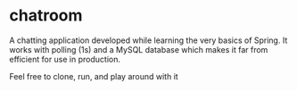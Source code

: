 # chatroom
A chatting application developed while learning the very basics of Spring. It works with polling (1s) and a MySQL database which makes it far from efficient for use in production.  
  
Feel free to clone, run, and play around with it
